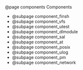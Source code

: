 @page components Components

- @subpage component_finsh
- @subpage component_vfs
- @subpage component_utest
- @subpage component_dlmodule
- @subpage component_sal
- @subpage component_at
- @subpage component_posix
- @subpage component_ulog
- @subpage component_pm
- @subpage component_network